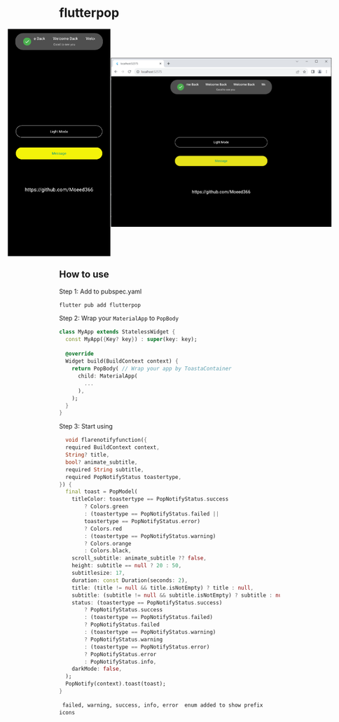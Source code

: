 # flutterpop
<div style="display: flex; justify-content: center; align-items: center;">
    <img width="275" height="520" alt="0 Mobile" src="https://github.com/Moeed366/flutterpop/blob/main/ss/mobile.png?raw=true">
      <img width="675" alt="1 Web" src="https://github.com/Moeed366/flutterpop/blob/main/ss/web.png?raw=true">
</div>



## How to use

Step 1: Add to pubspec.yaml

```
flutter pub add flutterpop
```

Step 2: Wrap your `MaterialApp` to `PopBody`

```dart
class MyApp extends StatelessWidget {
  const MyApp({Key? key}) : super(key: key);

  @override
  Widget build(BuildContext context) {
    return PopBody( // Wrap your app by ToastaContainer
      child: MaterialApp(
        ...
      ),
    );
  }
}
```

Step 3: Start using

```dart
  void flarenotifyfunction({
  required BuildContext context,
  String? title,
  bool? animate_subtitle,
  required String subtitle,
  required PopNotifyStatus toastertype,
}) {
  final toast = PopModel(
    titleColor: toastertype == PopNotifyStatus.success
        ? Colors.green
        : (toastertype == PopNotifyStatus.failed ||
        toastertype == PopNotifyStatus.error)
        ? Colors.red
        : (toastertype == PopNotifyStatus.warning)
        ? Colors.orange
        : Colors.black,
    scroll_subtitle: animate_subtitle ?? false,
    height: subtitle == null ? 20 : 50,
    subtitlesize: 17,
    duration: const Duration(seconds: 2),
    title: (title != null && title.isNotEmpty) ? title : null,
    subtitle: (subtitle != null && subtitle.isNotEmpty) ? subtitle : null,
    status: (toastertype == PopNotifyStatus.success)
        ? PopNotifyStatus.success
        : (toastertype == PopNotifyStatus.failed)
        ? PopNotifyStatus.failed
        : (toastertype == PopNotifyStatus.warning)
        ? PopNotifyStatus.warning
        : (toastertype == PopNotifyStatus.error)
        ? PopNotifyStatus.error
        : PopNotifyStatus.info,
    darkMode: false,
  );
  PopNotify(context).toast(toast);
}
```
``` failed, warning, success, info, error  enum added to show prefix icons```